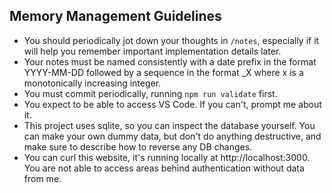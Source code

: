 ## Memory Management Guidelines

- You should periodically jot down your thoughts in `/notes`, especially if it will help you remember important implementation details later.
- Your notes must be named consistently with a date prefix in the format YYYY-MM-DD followed by a sequence in the format \_X where x is a monotonically increasing integer.
- You must commit periodically, running `npm run validate` first.
- You expect to be able to access VS Code. If you can't, prompt me about it.
- This project uses sqlite, so you can inspect the database yourself. You can make your own dummy data, but don't do anything destructive, and make sure to describe how to reverse any DB changes.
- You can curl this website, it's running locally at http://localhost:3000. You are not able to access areas behind authentication without data from me.
